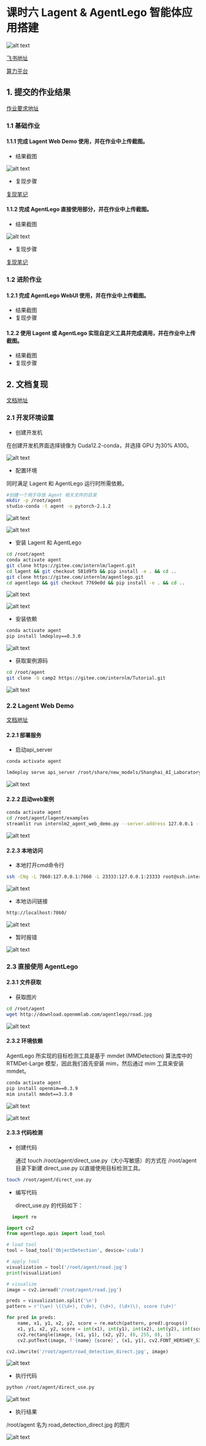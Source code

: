 # 课时六 Lagent & AgentLego 智能体应用搭建

![alt text](image-124.png)

[飞书地址](https://aicarrier.feishu.cn/wiki/Vv4swUFMni5DiMkcasUczUp9nid#LSBkd2cTHorhsAx5jZAcO0B3nqe)

[算力平台](https://studio.intern-ai.org.cn/)

## 1. 提交的作业结果

[作业要求地址](https://github.com/InternLM/Tutorial/blob/camp2/agent/homework.md)

### 1.1 基础作业

#### 1.1.1 完成 Lagent Web Demo 使用，并在作业中上传截图。

- 结果截图

![alt text](image-135.png)

- 复现步骤

[复现笔记](#22-lagent-web-demo)

#### 1.1.2 完成 AgentLego 直接使用部分，并在作业中上传截图。

- 结果截图

![alt text](image-143.png)

- 复现步骤

[复现笔记](#23-直接使用-agentlego)


### 1.2 进阶作业

#### 1.2.1 完成 AgentLego WebUI 使用，并在作业中上传截图。

- 结果截图
- 复现步骤

#### 1.2.2 使用 Lagent 或 AgentLego 实现自定义工具并完成调用，并在作业中上传截图。

- 结果截图
- 复现步骤

## 2. 文档复现

[文档地址](https://github.com/InternLM/Tutorial/blob/camp2/agent/README.md)

### 2.1 开发环境设置

- 创建开发机

在创建开发机界面选择镜像为 Cuda12.2-conda，并选择 GPU 为30% A100。

![alt text](image-125.png)

- 配置环境

同时满足 Lagent 和 AgentLego 运行时所需依赖。

```bash
#创建一个用于存放 Agent 相关文件的目录
mkdir -p /root/agent
studio-conda -t agent -o pytorch-2.1.2
```

![alt text](image-126.png)

![alt text](image-127.png)

- 安装 Lagent 和 AgentLego

```bash
cd /root/agent
conda activate agent
git clone https://gitee.com/internlm/lagent.git
cd lagent && git checkout 581d9fb && pip install -e . && cd ..
git clone https://gitee.com/internlm/agentlego.git
cd agentlego && git checkout 7769e0d && pip install -e . && cd ..
```

![alt text](image-128.png)

![alt text](image-129.png)



- 安装依赖

```bash
conda activate agent
pip install lmdeploy==0.3.0
```

![alt text](image-130.png)

- 获取案例源码

```bash
cd /root/agent
git clone -b camp2 https://gitee.com/internlm/Tutorial.git
```

![alt text](image-131.png)

### 2.2 Lagent Web Demo

[文档地址](https://github.com/InternLM/Tutorial/blob/camp2/agent/lagent.md#1-lagent-web-demo)

#### 2.2.1 部署服务

- 启动api_server

```bash
conda activate agent

lmdeploy serve api_server /root/share/new_models/Shanghai_AI_Laboratory/internlm2-chat-7b  --server-name 127.0.0.1  --model-name nternlm2-chat-7b   --cache-max-entry-count 0.1
```

![alt text](image-132.png)

#### 2.2.2 启动web案例

```bash
conda activate agent
cd /root/agent/lagent/examples
streamlit run internlm2_agent_web_demo.py --server.address 127.0.0.1 --server.port 7860
```
![alt text](image-133.png)

#### 2.2.3 本地访问

- 本地打开cmd命令行 

```bash
ssh -CNg -L 7860:127.0.0.1:7860 -L 23333:127.0.0.1:23333 root@ssh.intern-ai.org.cn -p 48061
```

![alt text](image-134.png)

- 本地访问链接

```bash
http://localhost:7860/
```
![alt text](image-135.png)

- 暂时报错

![alt text](image-136.png)

### 2.3 直接使用 AgentLego

#### 2.3.1 文件获取

- 获取图片

```bash
cd /root/agent
wget http://download.openmmlab.com/agentlego/road.jpg
```

![alt text](image-137.png)

#### 2.3.2 环境依赖

AgentLego 所实现的目标检测工具是基于 mmdet (MMDetection) 算法库中的 RTMDet-Large 模型，因此我们首先安装 mim，然后通过 mim 工具来安装 mmdet。

```bash
conda activate agent
pip install openmim==0.3.9
mim install mmdet==3.3.0
```

![alt text](image-138.png)


![alt text](image-139.png)

#### 2.3.3 代码检测

- 创建代码

  通过 touch /root/agent/direct_use.py（大小写敏感）的方式在 /root/agent 目录下新建 direct_use.py 以直接使用目标检测工具。
```bash
touch /root/agent/direct_use.py
```

- 编写代码

  direct_use.py 的代码如下：

```python  linenums="1"
  import re

import cv2
from agentlego.apis import load_tool

# load tool
tool = load_tool('ObjectDetection', device='cuda')

# apply tool
visualization = tool('/root/agent/road.jpg')
print(visualization)

# visualize
image = cv2.imread('/root/agent/road.jpg')

preds = visualization.split('\n')
pattern = r'(\w+) \((\d+), (\d+), (\d+), (\d+)\), score (\d+)'

for pred in preds:
    name, x1, y1, x2, y2, score = re.match(pattern, pred).groups()
    x1, y1, x2, y2, score = int(x1), int(y1), int(x2), int(y2), int(score)
    cv2.rectangle(image, (x1, y1), (x2, y2), (0, 255, 0), 1)
    cv2.putText(image, f'{name} {score}', (x1, y1), cv2.FONT_HERSHEY_SIMPLEX, 0.8, (0, 255, 0), 1)

cv2.imwrite('/root/agent/road_detection_direct.jpg', image)
```

![alt text](image-140.png)

- 执行代码

```bash 
python /root/agent/direct_use.py
```

![alt text](image-141.png)


- 执行结果

/root/agent 名为 road_detection_direct.jpg 的图片

![alt text](image-142.png)